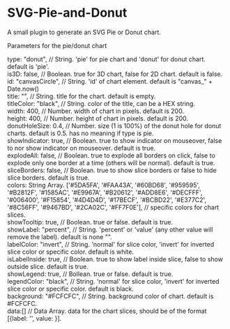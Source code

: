 # SVG-Pie-and-Donut
A small plugin to generate an SVG Pie or Donut chart.

Parameters for the pie/donut chart

type: "donut", // String. 'pie' for pie chart and 'donut' for donut chart. default is 'pie'.<br>
is3D: false, // Boolean. true for 3D chart, false for 2D chart. default is false.<br>
id: "canvasCircle", // String. 'id' of chart element. default is "canvas_" + Date.now()<br>
title: "", // String. title for the chart. default is empty.<br>
titleColor: "black", // String. color of the title, can be a HEX string.<br>
width: 400, // Number. width of chart in pixels. default is 200.<br>
height: 400, // Number. height of chart in pixels. default is 200.<br>
donutHoleSize: 0.4, // Number. size (1 is 100%) of the donut hole for donut charts. default is 0.5. has no meaning if type is pie.<br>
showIndicator: true, // Boolean. true to show indicator on mouseover, false to nor show indicator on mouseover. default is true.<br>
explodeAll: false, // Boolean. true to explode all borders on click, false to explode only one border at a time (others will be normal). default is true.<br>
sliceBorders: false, // Boolean. true to show slice borders or false to hide slice borders. default is true.<br>
colors: String Array. ['#5DA5FA', '#FAA43A', '#60BD68', '#959595', '#B2812F', '#1585AC', '#E9967A', '#B20612', '#ADD8E6', '#DECFFF', '#006400', '#F15854', '#4D4D4D', '#17BECF', '#BCBD22', '#E377C2', '#8C56FF', '#9467BD', '#2CA02C', '#FF7F0E'], // specific colors for chart slices.<br>
showTooltip: true, // Boolean. true or false. default is true.<br>
showLabel: "percent", // String. 'percent' or 'value' (any other value will remove the label). default is none "".<br>
labelColor: "invert", // String. 'normal' for slice color, 'invert' for inverted slice color or specific color. default is white.<br>
isLabelInside: true, // Boolean. true to show label inside slice, false to show outside slice. default is true.<br>
showLegend: true, // Bollean. true or false. default is true.<br>
legendColor: "black", // String. 'normal' for slice color, 'invert' for inverted slice color or specific color. default is black.<br>
background: "#FCFCFC", // String. background color of chart. default is #FCFCFC.<br>
data:[] // Data Array. data for the chart slices, should be of the format [{label: '<label to show>', value: <numeric value>}].<br>
